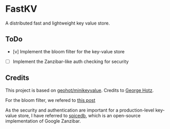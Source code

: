 # FastKV

A distributed fast and lightweight key value store.

## ToDo

- [v] Implement the bloom filter for the key-value store
- [ ] Implement the Zanzibar-like auth checking for security

## Credits

This project is based on [geohot/minikeyvalue](https://github.com/geohot/minikeyvalue).
Credits to [George Hotz](https://github.com/geohot).

For the bloom filter, we refered to [this post](https://itnext.io/bloom-filters-and-go-1d5ac62557de)

As the security and authentication are important for a production-level key-value store, I have referred to [spicedb](https://github.com/authzed/spicedb), which is an open-source implementation of Google Zanzibar.
